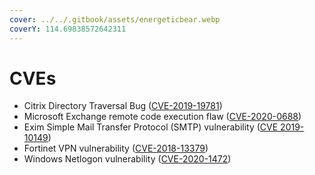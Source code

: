 ```yaml
---
cover: ../../.gitbook/assets/energeticbear.webp
coverY: 114.69838572642311
---
```


# CVEs

* Citrix Directory Traversal Bug ([CVE-2019-19781](https://nvd.nist.gov/vuln/detail/CVE-2019-19781))
* Microsoft Exchange remote code execution flaw ([CVE-2020-0688](https://nvd.nist.gov/vuln/detail/CVE-2020-0688))
* Exim Simple Mail Transfer Protocol (SMTP) vulnerability ([CVE 2019-10149](https://nvd.nist.gov/vuln/detail/CVE-2019-10149))
* Fortinet VPN vulnerability ([CVE-2018-13379](https://nvd.nist.gov/vuln/detail/CVE-2018-13379))
* Windows Netlogon vulnerability ([CVE-2020-1472](https://nvd.nist.gov/vuln/detail/CVE-2020-1472))&#x20;
